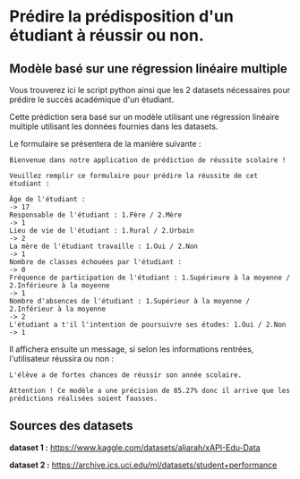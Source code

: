 # Prédire la prédisposition d'un étudiant à réussir ou non.

## Modèle basé sur une régression linéaire multiple

Vous trouverez ici le script python ainsi que les 2 datasets nécessaires pour prédire le succès académique d'un étudiant.

Cette prédiction sera basé sur un modèle utilisant une régression linéaire multiple utilisant les données fournies dans les datasets.

Le formulaire se présentera de la manière suivante :

```
Bienvenue dans notre application de prédiction de réussite scolaire !

Veuillez remplir ce formulaire pour prédire la réussite de cet étudiant :

Âge de l'étudiant :
-> 17
Responsable de l'étudiant : 1.Père / 2.Mère
-> 1
Lieu de vie de l'étudiant : 1.Rural / 2.Urbain
-> 2
La mère de l'étudiant travaille : 1.Oui / 2.Non
-> 1
Nombre de classes échouées par l'étudiant :
-> 0
Fréquence de participation de l'étudiant : 1.Supérieure à la moyenne / 2.Inférieure à la moyenne
-> 1
Nombre d'absences de l'étudiant : 1.Supérieur à la moyenne / 2.Inférieur à la moyenne
-> 2
L'étudiant a t'il l'intention de poursuivre ses études: 1.Oui / 2.Non
-> 1
```

Il affichera ensuite un message, si selon les informations rentrées, l'utilisateur réussira ou non :

```
L'élève a de fortes chances de réussir son année scolaire.

Attention ! Ce modèle a une précision de 85.27% donc il arrive que les prédictions réalisées soient fausses.
```

## Sources des datasets

**dataset 1 :** https://www.kaggle.com/datasets/aljarah/xAPI-Edu-Data

**dataset 2 :** https://archive.ics.uci.edu/ml/datasets/student+performance
